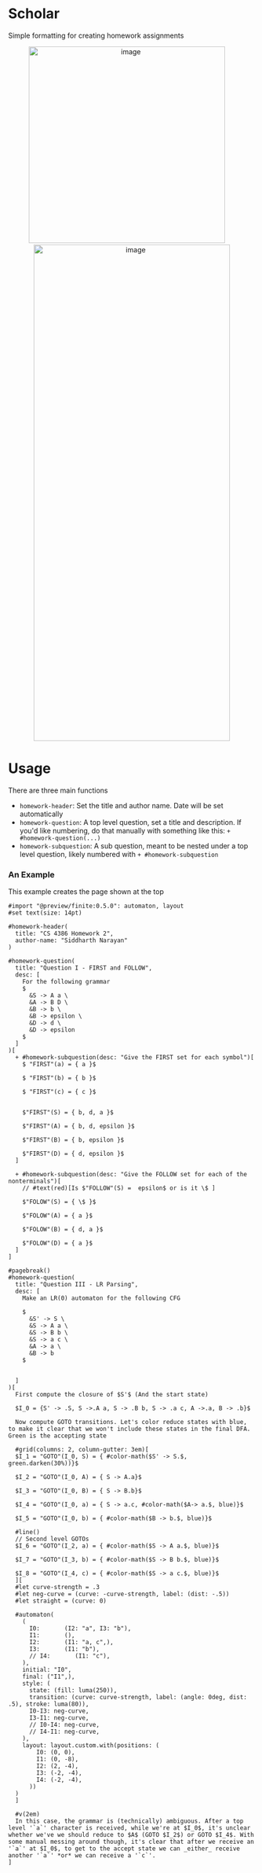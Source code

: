 # Scholar
Simple formatting for creating homework assignments
<p align="center">
  <img width="400" alt="image" src="https://github.com/user-attachments/assets/af142161-3efa-442c-ae7c-4414d3733e92" />
  &nbsp;&nbsp;&nbsp;&nbsp;
  <img width="400" height="1010" alt="image" src="https://github.com/user-attachments/assets/77f732d2-4b7f-4c7e-9d34-daf0a6a4cd1d" />
</p>

# Usage
There are three main functions
- ```homework-header```: Set the title and author name. Date will be set automatically
- ```homework-question```: A top level question, set a title and description. If you'd like numbering, do that manually with something like this: ```+ #homework-question(...)```
- ```homework-subquestion```: A sub question, meant to be nested under a top level question, likely numbered with ```+ #homework-subquestion```

### An Example
This example creates the page shown at the top

```typst
#import "@preview/finite:0.5.0": automaton, layout
#set text(size: 14pt)

#homework-header(
  title: "CS 4386 Homework 2",
  author-name: "Siddharth Narayan"
)

#homework-question(
  title: "Question I - FIRST and FOLLOW",
  desc: [
    For the following grammar
    $ 
      &S -> A a \
      &A -> B D \
      &B -> b \
      &B -> epsilon \
      &D -> d \
      &D -> epsilon
    $
  ]
)[
  + #homework-subquestion(desc: "Give the FIRST set for each symbol")[
    $ "FIRST"(a) = { a }$

    $ "FIRST"(b) = { b }$

    $ "FIRST"(c) = { c }$


    $"FIRST"(S) = { b, d, a }$ 

    $"FIRST"(A) = { b, d, epsilon }$ 

    $"FIRST"(B) = { b, epsilon }$ 

    $"FIRST"(D) = { d, epsilon }$ 
  ]
  
  + #homework-subquestion(desc: "Give the FOLLOW set for each of the nonterminals")[
    // #text(red)[Is $"FOLLOW"(S) =  epsilon$ or is it \$ ]

    $"FOLOW"(S) = { \$ }$
    
    $"FOLOW"(A) = { a }$
    
    $"FOLOW"(B) = { d, a }$
    
    $"FOLOW"(D) = { a }$
  ]
]

#pagebreak()
#homework-question(
  title: "Question III - LR Parsing",
  desc: [
    Make an LR(0) automaton for the following CFG

    $
      &S' -> S \
      &S -> A a \
      &S -> B b \
      &S -> a c \
      &A -> a \
      &B -> b
    $

    
  ]
)[
  First compute the closure of $S'$ (And the start state)

  $I_0 = {S' -> .S, S ->.A a, S -> .B b, S -> .a c, A ->.a, B -> .b}$

  Now compute GOTO transitions. Let's color reduce states with blue, to make it clear that we won't include these states in the final DFA. Green is the accepting state
  
  #grid(columns: 2, column-gutter: 3em)[
  $I_1 = "GOTO"(I_0, S) = { #color-math($S' -> S.$, green.darken(30%))}$
  
  $I_2 = "GOTO"(I_0, A) = { S -> A.a}$

  $I_3 = "GOTO"(I_0, B) = { S -> B.b}$

  $I_4 = "GOTO"(I_0, a) = { S -> a.c, #color-math($A-> a.$, blue)}$

  $I_5 = "GOTO"(I_0, b) = { #color-math($B -> b.$, blue)}$
  
  #line()
  // Second level GOTOs
  $I_6 = "GOTO"(I_2, a) = { #color-math($S -> A a.$, blue)}$

  $I_7 = "GOTO"(I_3, b) = { #color-math($S -> B b.$, blue)}$

  $I_8 = "GOTO"(I_4, c) = { #color-math($S -> a c.$, blue)}$
  ][
  #let curve-strength = .3
  #let neg-curve = (curve: -curve-strength, label: (dist: -.5))
  #let straight = (curve: 0)

  #automaton(
    (
      I0:       (I2: "a", I3: "b"),
      I1:       (),
      I2:       (I1: "a, c",),
      I3:       (I1: "b"),
      // I4:       (I1: "c"),
    ),
    initial: "I0",
    final: ("I1",),
    style: (
      state: (fill: luma(250)),
      transition: (curve: curve-strength, label: (angle: 0deg, dist: .5), stroke: luma(80)),
      I0-I3: neg-curve,
      I3-I1: neg-curve,
      // I0-I4: neg-curve,
      // I4-I1: neg-curve,
    ),
    layout: layout.custom.with(positions: (
        I0: (0, 0),
        I1: (0, -8),
        I2: (2, -4),
        I3: (-2, -4),
        I4: (-2, -4),
      ))
  )
  ]

  #v(2em)
  In this case, the grammar is (technically) ambiguous. After a top level '`a`' character is received, while we're at $I_0$, it's unclear whether we've we should reduce to $A$ (GOTO $I_2$) or GOTO $I_4$. With some manual messing around though, it's clear that after we receive an '`a`' at $I_0$, to get to the accept state we can _either_ receive another '`a`' *or* we can receive a '`c`'.
]
```
